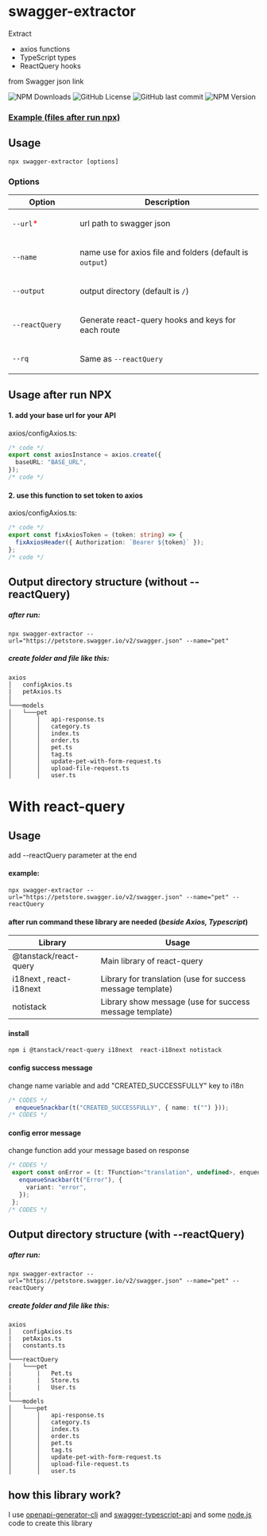# swagger-extractor

Extract 

- axios functions 
- TypeScript types
- ReactQuery hooks

from Swagger json link

![NPM Downloads](https://img.shields.io/npm/dw/swagger-extractor)
![GitHub License](https://img.shields.io/github/license/mostafaRoosta74/swagger-extractor)
![GitHub last commit](https://img.shields.io/github/last-commit/mostafaRoosta74/swagger-extractor)
![NPM Version](https://img.shields.io/npm/v/swagger-extractor)


### [Example (files after run npx)](https://github.com/mostafaRoosta74/swagger-extractor/tree/main/result-example)

## Usage
`npx swagger-extractor [options]`
### Options

<table>
<thead>
<tr>
<th width="200px"> Option</th>
<th width="900px">Description</th>
</tr>
</thead>
<tbody>
<tr width="600px">
<td>

`--url`<span style="color:red">*</span>
</td>
<td>
url path to swagger json    
</td>
</tr>
<tr width="600px">
<td>

`--name`
</td>
<td>

name use for axios file and folders (default is `output`) 
</td>
</tr>
<tr width="600px">
<td>

`--output`
</td>
<td>

output directory (default is `/`)  
</td>
</tr>
<tr width="600px">
<td>

`--reactQuery`
</td>
<td>

Generate react-query hooks and keys for each route 
</td>
</tr>
<tr width="600px">
<td>

`--rq`
</td>
<td>

Same as `--reactQuery`
</td>
</tr>
</tbody>
</table>

## Usage after run NPX

#### 1. add your base url for your API

axios/configAxios.ts:

```ts
/* code */
export const axiosInstance = axios.create({
  baseURL: "BASE_URL",
});
/* code */
```

#### 2. use this function to set token to axios

axios/configAxios.ts:

```ts
/* code */
export const fixAxiosToken = (token: string) => {
  fixAxiosHeader({ Authorization: `Bearer ${token}` });
};
/* code */
```

## Output directory structure (without --reactQuery)
##### after run: 
`npx swagger-extractor --url="https://petstore.swagger.io/v2/swagger.json" --name="pet"`
##### create folder and file like this:
```
axios
│   configAxios.ts
|   petAxios.ts
│
└───models
│   └───pet
│       │   api-response.ts
│       │   category.ts
│       │   index.ts
│       │   order.ts
│       │   pet.ts
│       │   tag.ts
│       │   update-pet-with-form-request.ts
│       │   upload-file-request.ts
│       │   user.ts
```
# With react-query
## Usage
add --reactQuery parameter at the end

#### example:
```
npx swagger-extractor --url="https://petstore.swagger.io/v2/swagger.json" --name="pet" --reactQuery
```

#### after run command these library are needed (*beside Axios, Typescript*)

| Library                 | Usage                                                      |
|-------------------------|------------------------------------------------------------|
| @tanstack/react-query   | Main library of react-query                                |
| i18next , react-i18next | Library for translation (use for success message template) |
| notistack               | Library show message (use for success message template)    |

#### install

``` 
npm i @tanstack/react-query i18next  react-i18next notistack
```

#### config success message
change name variable and add "CREATED_SUCCESSFULLY" key to i18n

```ts
/* CODES */
  enqueueSnackbar(t("CREATED_SUCCESSFULLY", { name: t("") }));
/* CODES */
```
#### config error message
change function add your message based on response

 ```ts
/* CODES */
  export const onError = (t: TFunction<"translation", undefined>, enqueueSnackbar: EnqueueSnackbar) => (error: any) => {
    enqueueSnackbar(t("Error"), {
      variant: "error",
    });
  };
/* CODES */
```

## Output directory structure (with --reactQuery)
##### after run:
`npx swagger-extractor --url="https://petstore.swagger.io/v2/swagger.json" --name="pet" --reactQuery`
##### create folder and file like this:
```
axios
│   configAxios.ts
|   petAxios.ts
|   constants.ts
│
└───reactQuery
│   └───pet
|       |   Pet.ts
|       |   Store.ts
|       |   User.ts
|
└───models
│   └───pet
│       │   api-response.ts
│       │   category.ts
│       │   index.ts
│       │   order.ts
│       │   pet.ts
│       │   tag.ts
│       │   update-pet-with-form-request.ts
│       │   upload-file-request.ts
│       │   user.ts
```
## how this library work?

I use [openapi-generator-cli](https://openapi-generator.tech/docs/usage/) and [swagger-typescript-api](https://github.com/acacode/swagger-typescript-api) and some [node.js](https://nodejs.org/en) code to create this library
